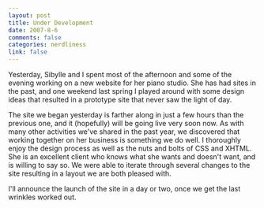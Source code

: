```yaml
--- 
layout: post
title: Under Development
date: 2007-8-6
comments: false
categories: nerdliness
link: false
---
```

Yesterday, Sibylle and I spent most of the afternoon and some of the evening working on a new website for her piano studio.  She has had sites in the past, and one weekend last spring I played around with some design ideas that resulted in a prototype site that never saw the light of day.

The site we began yesterday is farther along in just a few hours than the previous one, and it (hopefully) will be going live very soon now.  As with many other activities we've shared in the past year, we discovered that working together on her business is something we do well.  I thoroughly enjoy the design process as well as the nuts and bolts of CSS and XHTML.  She is an excellent client who knows what she wants and doesn't want, and is willing to say so.  We were able to iterate through several changes to the site resulting in a layout we are both pleased with.

I'll announce the launch of the site in a day or two, once we get the last wrinkles worked out.
